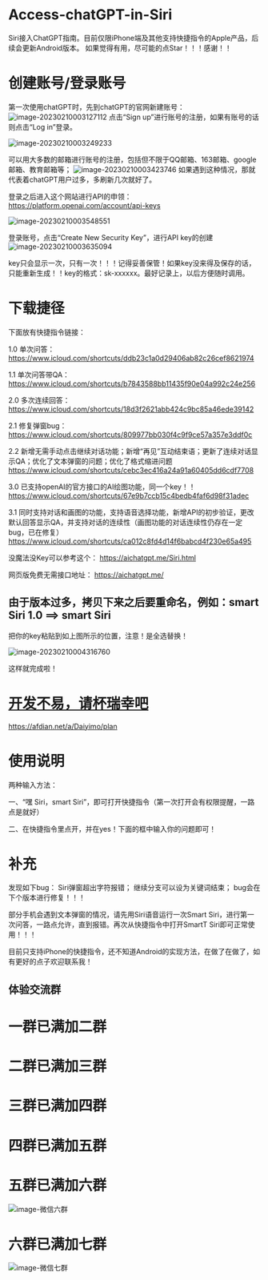 # Access-chatGPT-in-Siri
Siri接入ChatGPT指南。目前仅限iPhone端及其他支持快捷指令的Apple产品，后续会更新Android版本。
如果觉得有用，尽可能的点Star！！！感谢！！

# 创建账号/登录账号

​第一次使用chatGPT时，先到chatGPT的官网新建账号：
![image-20230210003127112](images/image-20230210003127112.png)
点击“Sign up”进行账号的注册，如果有账号的话则点击“Log in”登录。

![image-20230210003249233](images/image-20230210003249233.png)

可以用大多数的邮箱进行账号的注册，包括但不限于QQ邮箱、163邮箱、google邮箱、教育邮箱等；
![image-20230210003423746](images/image-20230210003423746.png)
如果遇到这种情况，那就代表着chatGPT用户过多，多刷新几次就好了。



登录之后进入这个网站进行API的申领：https://platform.openai.com/account/api-keys

![image-20230210003548551](images/image-20230210003548551.png)

登录账号，点击“Create New Security Key”，进行API key的创建![image-20230210003635094](images/image-20230210003635094.png)



key只会显示一次，只有一次！！！记得妥善保管！如果key没来得及保存的话，只能重新生成！！key的格式：sk-xxxxxx。最好记录上，以后方便随时调用。

# 下载捷径

下面放有快捷指令链接：

1.0 单次问答：
https://www.icloud.com/shortcuts/ddb23c1a0d29406ab82c26cef8621974

1.1 单次问答带QA：
https://www.icloud.com/shortcuts/b7843588bb11435f90e04a992c24e256

2.0 多次连续回答：
https://www.icloud.com/shortcuts/18d3f2621abb424c9bc85a46ede39142

2.1 修复弹窗bug：
https://www.icloud.com/shortcuts/809977bb030f4c9f9ce57a357e3ddf0c

2.2 新增无需手动点击继续对话功能；新增“再见”互动结束语；更新了连续对话显示QA；优化了文本弹窗的问题；优化了格式缩进问题
https://www.icloud.com/shortcuts/cebc3ec416a24a91a60405dd6cdf7708


3.0 已支持openAI的官方接口的AI绘图功能，同一个key！！
https://www.icloud.com/shortcuts/67e9b7ccb15c4bedb4faf6d98f31adec

3.1 同时支持对话和画图的功能，支持语音选择功能，新增API的初步验证，更改默认回答显示QA，并支持对话的连续性（画图功能的对话连续性仍存在一定bug，已在修复）
https://www.icloud.com/shortcuts/ca012c8fd4d14f6babcd4f230e65a495

没魔法没Key可以参考这个：
https://aichatgpt.me/Siri.html

网页版免费无需接口地址：
https://aichatgpt.me/

## 由于版本过多，拷贝下来之后要重命名，例如：smart Siri 1.0 ==> smart Siri

把你的key粘贴到如上图所示的位置，注意！是全选替换！

![image-20230210004316760](images/image-20230210004316760.png)



这样就完成啦！

# [开发不易，请杯瑞幸吧](https://afdian.net/a/Daiyimo/plan)
https://afdian.net/a/Daiyimo/plan

# 使用说明

两种输入方法：

一、“嘿 Siri，smart Siri”，即可打开快捷指令（第一次打开会有权限提醒，一路点是就好）

二、在快捷指令里点开，并在yes！下面的框中输入你的问题即可！

# 补充

发现如下bug：
Siri弹窗超出字符报错；
继续分支可以设为关键词结束；
bug会在下个版本进行修复！！！

部分手机会遇到文本弹窗的情况，请先用Siri语音运行一次Smart Siri，进行第一次问答，一路点允许，直到报错。再次从快捷指令中打开SmartT Siri即可正常使用！！！

目前只支持iPhone的快捷指令，还不知道Android的实现方法，在做了在做了，如有更好的点子欢迎联系我！
## 体验交流群
# 一群已满加二群
# 二群已满加三群
# 三群已满加四群
# 四群已满加五群
# 五群已满加六群
![image-微信六群](images/微信六群.jpg)
# 六群已满加七群
![image-微信七群](images/微信七群.jpg)
